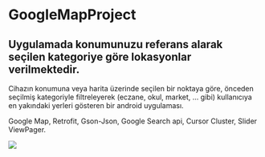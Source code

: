 # GoogleMapProject
## Uygulamada konumunuzu referans alarak seçilen kategoriye göre lokasyonlar verilmektedir. 
Cihazın konumuna veya harita üzerinde seçilen bir noktaya göre, önceden seçilmiş kategoriyle filtreleyerek (eczane, okul, market, ... gibi) kullanıcıya en yakındaki yerleri gösteren bir android uygulaması.

Google Map,
Retrofit,
Gson-Json,
Google Search api,
Cursor Cluster,
Slider ViewPager.

<img src="http://resimag.com/p1/cf3bb110bf.png"/>
